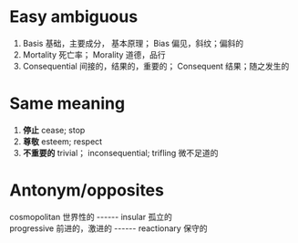 # Easy ambiguous     
1. Basis 基础，主要成分， 基本原理；   Bias 偏见，斜纹；偏斜的      
2. Mortality 死亡率；  Morality 道德，品行      
3. Consequential 间接的，结果的，重要的；   Consequent 结果；随之发生的    


# Same meaning      
1. <b>停止</b>    cease;     stop   
2. <b>尊敬</b>    esteem;     respect   
3. <b>不重要的</b>  trivial；   inconsequential;    trifling 微不足道的    

   
# Antonym/opposites    
cosmopolitan 世界性的 ------ insular 孤立的   
progressive 前进的，激进的 ------ reactionary 保守的    


